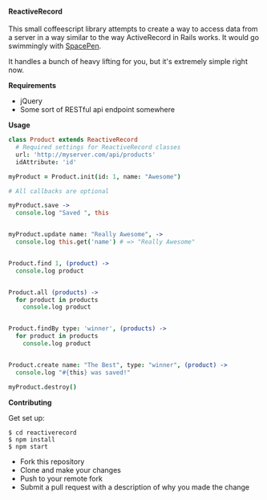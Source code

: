 #### ReactiveRecord

This small coffeescript library attempts to create a way to access data from a server in a way similar to the way ActiveRecord in Rails works. It would go swimmingly with [SpacePen](https://github.com/atom/space-pen).

It handles a bunch of heavy lifting for you, but it's extremely simple right now.

**Requirements**

- jQuery
- Some sort of RESTful api endpoint somewhere

**Usage**

```coffeescript
class Product extends ReactiveRecord
  # Required settings for ReactiveRecord classes
  url: 'http://myserver.com/api/products'
  idAttribute: 'id'

myProduct = Product.init(id: 1, name: "Awesome")

# All callbacks are optional

myProduct.save ->
  console.log "Saved ", this


myProduct.update name: "Really Awesome", ->
  console.log this.get('name') # => "Really Awesome"


Product.find 1, (product) ->
  console.log product


Product.all (products) ->
  for product in products
    console.log product


Product.findBy type: 'winner', (products) ->
  for product in products
    console.log product


Product.create name: "The Best", type: "winner", (product) ->
  console.log "#{this} was saved!"

myProduct.destroy()
```

**Contributing**

Get set up:

```shell
$ cd reactiverecord
$ npm install
$ npm start
```

- Fork this repository
- Clone and make your changes
- Push to your remote fork
- Submit a pull request with a description of why you made the change
